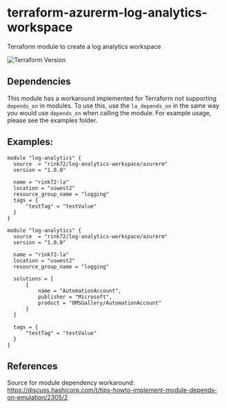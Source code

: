# terraform-azurerm-log-analytics-workspace
Terraform module to create a log analytics workspace

![Terraform Version](https://img.shields.io/badge/Terraform-0.12.6-green.svg)

## Dependencies

This module has a workaround implemented for Terraform not supporting `depends_on` in modules. To use this, use the `la_depends_on` in the same way you would use `depends_on` when calling the module.
For example usage, please see the examples folder.

## Examples:

```hcl
module "log-analytics" {
  source  = "rink72/log-analytics-workspace/azurerm"
  version = "1.0.0"
  
  name = "rink72-la"
  location = "uswest2"
  resource_group_name = "logging"
  tags = {
      "testTag" = "testValue"
  }
}
```

```hcl
module "log-analytics" {
  source  = "rink72/log-analytics-workspace/azurerm"
  version = "1.0.0"
  
  name = "rink72-la"
  location = "uswest2"
  resource_group_name = "logging"

  solutions = [
      {
          name = "AutomationAccount",
          publisher = "Microsoft",
          product = "OMSGallery/AutomationAccount"
      }
  ]

  tags = {
      "testTag" = "testValue"
  }
}
```

## References

Source for module dependency workaround: https://discuss.hashicorp.com/t/tips-howto-implement-module-depends-on-emulation/2305/2
